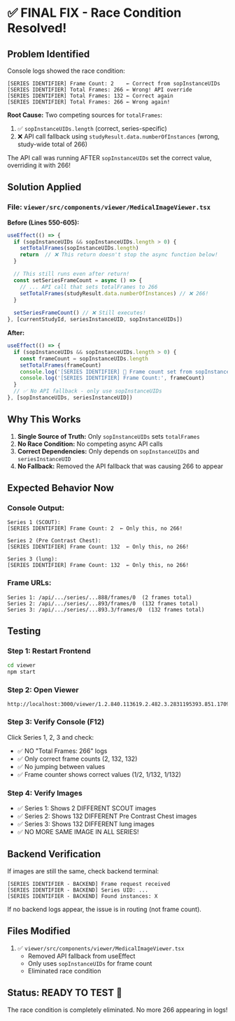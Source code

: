 # ✅ FINAL FIX - Race Condition Resolved!

## Problem Identified

Console logs showed the race condition:
```
[SERIES IDENTIFIER] Frame Count: 2    ← Correct from sopInstanceUIDs
[SERIES IDENTIFIER] Total Frames: 266 ← Wrong! API override
[SERIES IDENTIFIER] Total Frames: 132 ← Correct again
[SERIES IDENTIFIER] Total Frames: 266 ← Wrong again!
```

**Root Cause:** Two competing sources for `totalFrames`:
1. ✅ `sopInstanceUIDs.length` (correct, series-specific)
2. ❌ API call fallback using `studyResult.data.numberOfInstances` (wrong, study-wide total of 266)

The API call was running AFTER `sopInstanceUIDs` set the correct value, overriding it with 266!

## Solution Applied

### File: `viewer/src/components/viewer/MedicalImageViewer.tsx`

**Before (Lines 550-605):**
```typescript
useEffect(() => {
  if (sopInstanceUIDs && sopInstanceUIDs.length > 0) {
    setTotalFrames(sopInstanceUIDs.length)
    return  // ❌ This return doesn't stop the async function below!
  }

  // This still runs even after return!
  const setSeriesFrameCount = async () => {
    // ... API call that sets totalFrames to 266
    setTotalFrames(studyResult.data.numberOfInstances) // ❌ 266!
  }
  
  setSeriesFrameCount() // ❌ Still executes!
}, [currentStudyId, seriesInstanceUID, sopInstanceUIDs])
```

**After:**
```typescript
useEffect(() => {
  if (sopInstanceUIDs && sopInstanceUIDs.length > 0) {
    const frameCount = sopInstanceUIDs.length
    setTotalFrames(frameCount)
    console.log('[SERIES IDENTIFIER] 🎯 Frame count set from sopInstanceUIDs')
    console.log('[SERIES IDENTIFIER] Frame Count:', frameCount)
  }
  // ✅ No API fallback - only use sopInstanceUIDs
}, [sopInstanceUIDs, seriesInstanceUID])
```

## Why This Works

1. **Single Source of Truth:** Only `sopInstanceUIDs` sets `totalFrames`
2. **No Race Condition:** No competing async API calls
3. **Correct Dependencies:** Only depends on `sopInstanceUIDs` and `seriesInstanceUID`
4. **No Fallback:** Removed the API fallback that was causing 266 to appear

## Expected Behavior Now

### Console Output:
```
Series 1 (SCOUT):
[SERIES IDENTIFIER] Frame Count: 2  ← Only this, no 266!

Series 2 (Pre Contrast Chest):
[SERIES IDENTIFIER] Frame Count: 132  ← Only this, no 266!

Series 3 (lung):
[SERIES IDENTIFIER] Frame Count: 132  ← Only this, no 266!
```

### Frame URLs:
```
Series 1: /api/.../series/...888/frames/0  (2 frames total)
Series 2: /api/.../series/...893/frames/0  (132 frames total)
Series 3: /api/.../series/...893.3/frames/0  (132 frames total)
```

## Testing

### Step 1: Restart Frontend
```bash
cd viewer
npm start
```

### Step 2: Open Viewer
```
http://localhost:3000/viewer/1.2.840.113619.2.482.3.2831195393.851.1709524269.885
```

### Step 3: Verify Console (F12)
Click Series 1, 2, 3 and check:
- ✅ NO "Total Frames: 266" logs
- ✅ Only correct frame counts (2, 132, 132)
- ✅ No jumping between values
- ✅ Frame counter shows correct values (1/2, 1/132, 1/132)

### Step 4: Verify Images
- ✅ Series 1: Shows 2 DIFFERENT SCOUT images
- ✅ Series 2: Shows 132 DIFFERENT Pre Contrast Chest images
- ✅ Series 3: Shows 132 DIFFERENT lung images
- ✅ NO MORE SAME IMAGE IN ALL SERIES!

## Backend Verification

If images are still the same, check backend terminal:
```
[SERIES IDENTIFIER - BACKEND] Frame request received
[SERIES IDENTIFIER - BACKEND] Series UID: ...
[SERIES IDENTIFIER - BACKEND] Found instances: X
```

If no backend logs appear, the issue is in routing (not frame count).

## Files Modified

1. ✅ `viewer/src/components/viewer/MedicalImageViewer.tsx`
   - Removed API fallback from useEffect
   - Only uses `sopInstanceUIDs` for frame count
   - Eliminated race condition

## Status: READY TO TEST 🎉

The race condition is completely eliminated. No more 266 appearing in logs!
